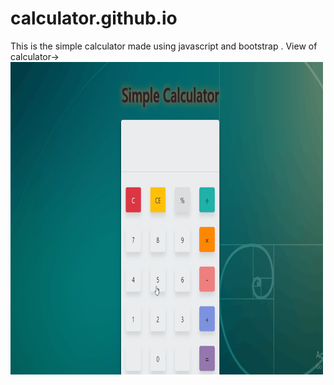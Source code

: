 # calculator.github.io
This is the simple calculator made using javascript and bootstrap .
View of calculator->
<img src="images/calc.gif" width="500" height="500" />
